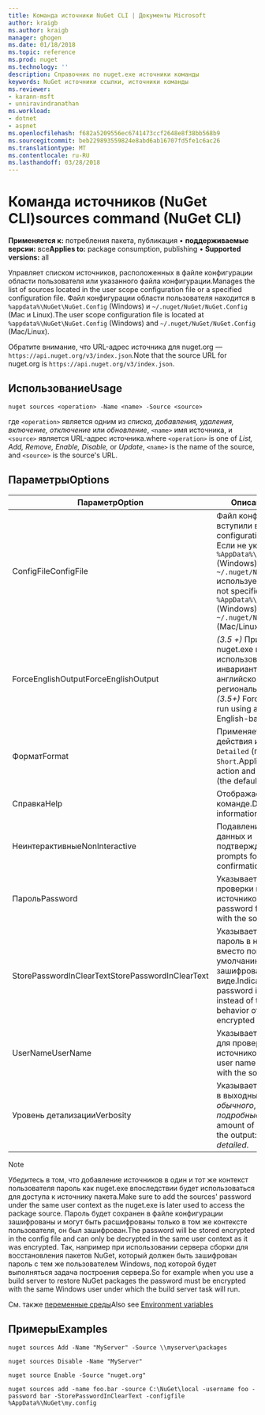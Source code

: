```yaml
---
title: Команда источники NuGet CLI | Документы Microsoft
author: kraigb
ms.author: kraigb
manager: ghogen
ms.date: 01/18/2018
ms.topic: reference
ms.prod: nuget
ms.technology: ''
description: Справочник по nuget.exe источники команды
keywords: NuGet источники ссылки, источники команды
ms.reviewer:
- karann-msft
- unniravindranathan
ms.workload:
- dotnet
- aspnet
ms.openlocfilehash: f682a5209556ec6741473ccf2648e8f38bb568b9
ms.sourcegitcommit: beb229893559824e8abd6ab16707fd5fe1c6ac26
ms.translationtype: MT
ms.contentlocale: ru-RU
ms.lasthandoff: 03/28/2018
---
```

# <a name="sources-command-nuget-cli"></a><span data-ttu-id="172c4-104">Команда источников (NuGet CLI)</span><span class="sxs-lookup"><span data-stu-id="172c4-104">sources command (NuGet CLI)</span></span>

<span data-ttu-id="172c4-105">**Применяется к:** потребления пакета, публикация &bullet; **поддерживаемые версии:** все</span><span class="sxs-lookup"><span data-stu-id="172c4-105">**Applies to:** package consumption, publishing &bullet; **Supported versions:** all</span></span>

<span data-ttu-id="172c4-106">Управляет списком источников, расположенных в файле конфигурации области пользователя или указанного файла конфигурации.</span><span class="sxs-lookup"><span data-stu-id="172c4-106">Manages the list of sources located in the user scope configuration file or a specified configuration file.</span></span> <span data-ttu-id="172c4-107">Файл конфигурации области пользователя находится в `%appdata%\NuGet\NuGet.Config` (Windows) и `~/.nuget/NuGet/NuGet.Config` (Mac и Linux).</span><span class="sxs-lookup"><span data-stu-id="172c4-107">The user scope configuration file is located at `%appdata%\NuGet\NuGet.Config` (Windows) and `~/.nuget/NuGet/NuGet.Config` (Mac/Linux).</span></span>

<span data-ttu-id="172c4-108">Обратите внимание, что URL-адрес источника для nuget.org — `https://api.nuget.org/v3/index.json`.</span><span class="sxs-lookup"><span data-stu-id="172c4-108">Note that the source URL for nuget.org is `https://api.nuget.org/v3/index.json`.</span></span>

## <a name="usage"></a><span data-ttu-id="172c4-109">Использование</span><span class="sxs-lookup"><span data-stu-id="172c4-109">Usage</span></span>

```cli
nuget sources <operation> -Name <name> -Source <source>
```

<span data-ttu-id="172c4-110">где `<operation>` является одним из *списка, добавления, удаления, включение, отключение* или *обновление*, `<name>` имя источника, и `<source>` является URL-адрес источника.</span><span class="sxs-lookup"><span data-stu-id="172c4-110">where `<operation>` is one of *List, Add, Remove, Enable, Disable,* or *Update*, `<name>` is the name of the source, and `<source>` is the source's URL.</span></span>

## <a name="options"></a><span data-ttu-id="172c4-111">Параметры</span><span class="sxs-lookup"><span data-stu-id="172c4-111">Options</span></span>

| <span data-ttu-id="172c4-112">Параметр</span><span class="sxs-lookup"><span data-stu-id="172c4-112">Option</span></span> | <span data-ttu-id="172c4-113">Описание</span><span class="sxs-lookup"><span data-stu-id="172c4-113">Description</span></span> |
| --- | --- |
| <span data-ttu-id="172c4-114">ConfigFile</span><span class="sxs-lookup"><span data-stu-id="172c4-114">ConfigFile</span></span> | <span data-ttu-id="172c4-115">Файл конфигурации NuGet вступили в силу.</span><span class="sxs-lookup"><span data-stu-id="172c4-115">The NuGet configuration file to apply.</span></span> <span data-ttu-id="172c4-116">Если не указан, `%AppData%\NuGet\NuGet.Config` (Windows) или `~/.nuget/NuGet/NuGet.Config` используется (Mac и Linux).</span><span class="sxs-lookup"><span data-stu-id="172c4-116">If not specified, `%AppData%\NuGet\NuGet.Config` (Windows) or `~/.nuget/NuGet/NuGet.Config` (Mac/Linux) is used.</span></span>|
| <span data-ttu-id="172c4-117">ForceEnglishOutput</span><span class="sxs-lookup"><span data-stu-id="172c4-117">ForceEnglishOutput</span></span> | <span data-ttu-id="172c4-118">*(3.5 +)*  Принудительно nuget.exe выполняется с использованием инвариантных, на основе английского языка и региональных параметров.</span><span class="sxs-lookup"><span data-stu-id="172c4-118">*(3.5+)* Forces nuget.exe to run using an invariant, English-based culture.</span></span> |
| <span data-ttu-id="172c4-119">Формат</span><span class="sxs-lookup"><span data-stu-id="172c4-119">Format</span></span> | <span data-ttu-id="172c4-120">Применяется к `list` действия и может быть `Detailed` (по умолчанию) или `Short`.</span><span class="sxs-lookup"><span data-stu-id="172c4-120">Applies to the `list` action and can be `Detailed` (the default) or `Short`.</span></span> |
| <span data-ttu-id="172c4-121">Справка</span><span class="sxs-lookup"><span data-stu-id="172c4-121">Help</span></span> | <span data-ttu-id="172c4-122">Отображает справку по команде.</span><span class="sxs-lookup"><span data-stu-id="172c4-122">Displays help information for the command.</span></span> |
| <span data-ttu-id="172c4-123">Неинтерактивные</span><span class="sxs-lookup"><span data-stu-id="172c4-123">NonInteractive</span></span> | <span data-ttu-id="172c4-124">Подавление для ввода данных и подтверждений.</span><span class="sxs-lookup"><span data-stu-id="172c4-124">Suppresses prompts for user input or confirmations.</span></span> |
| <span data-ttu-id="172c4-125">Пароль</span><span class="sxs-lookup"><span data-stu-id="172c4-125">Password</span></span> | <span data-ttu-id="172c4-126">Указывает пароль для проверки подлинности с источником.</span><span class="sxs-lookup"><span data-stu-id="172c4-126">Specifies the password for authenticating with the source.</span></span> |
| <span data-ttu-id="172c4-127">StorePasswordInClearText</span><span class="sxs-lookup"><span data-stu-id="172c4-127">StorePasswordInClearText</span></span> | <span data-ttu-id="172c4-128">Указывает, чтобы сохранить пароль в незашифрованном вместо поведения по умолчанию хранение в зашифрованном виде.</span><span class="sxs-lookup"><span data-stu-id="172c4-128">Indicates to store the password in unencrypted text instead of the default behavior of storing an encrypted form.</span></span> |
| <span data-ttu-id="172c4-129">UserName</span><span class="sxs-lookup"><span data-stu-id="172c4-129">UserName</span></span> | <span data-ttu-id="172c4-130">Указывает имя пользователя для проверки подлинности с источником.</span><span class="sxs-lookup"><span data-stu-id="172c4-130">Specifies the user name for authenticating with the source.</span></span> |
| <span data-ttu-id="172c4-131">Уровень детализации</span><span class="sxs-lookup"><span data-stu-id="172c4-131">Verbosity</span></span> | <span data-ttu-id="172c4-132">Указывает объем сведений в выходных данных: *обычного*, *тихий*, *подробные*.</span><span class="sxs-lookup"><span data-stu-id="172c4-132">Specifies the amount of detail displayed in the output: *normal*, *quiet*, *detailed*.</span></span> |

> [!Note]
> <span data-ttu-id="172c4-133">Убедитесь в том, что добавление источников в один и тот же контекст пользователя пароль как nuget.exe впоследствии будет использоваться для доступа к источнику пакета.</span><span class="sxs-lookup"><span data-stu-id="172c4-133">Make sure to add the sources' password under the same user context as the nuget.exe is later used to access the package source.</span></span> <span data-ttu-id="172c4-134">Пароль будет сохранен в файле конфигурации зашифрованы и могут быть расшифрованы только в том же контексте пользователя, он был зашифрован.</span><span class="sxs-lookup"><span data-stu-id="172c4-134">The password will be stored encrypted in the config file and can only be decrypted in the same user context as it was encrypted.</span></span> <span data-ttu-id="172c4-135">Так, например при использовании сервера сборки для восстановления пакетов NuGet, который должен быть зашифрован пароль с тем же пользователем Windows, под которой будет выполняться задача построения сервера.</span><span class="sxs-lookup"><span data-stu-id="172c4-135">So for example when you use a build server to restore NuGet packages the password must be encrypted with the same Windows user under which  the build server task will run.</span></span>

<span data-ttu-id="172c4-136">См. также [переменные среды](cli-ref-environment-variables.md)</span><span class="sxs-lookup"><span data-stu-id="172c4-136">Also see [Environment variables](cli-ref-environment-variables.md)</span></span>

## <a name="examples"></a><span data-ttu-id="172c4-137">Примеры</span><span class="sxs-lookup"><span data-stu-id="172c4-137">Examples</span></span>

```cli
nuget sources Add -Name "MyServer" -Source \\myserver\packages

nuget sources Disable -Name "MyServer"

nuget source Enable -Source "nuget.org"

nuget sources add -name foo.bar -source C:\NuGet\local -username foo -password bar -StorePasswordInClearText -configfile %AppData%\NuGet\my.config
```
